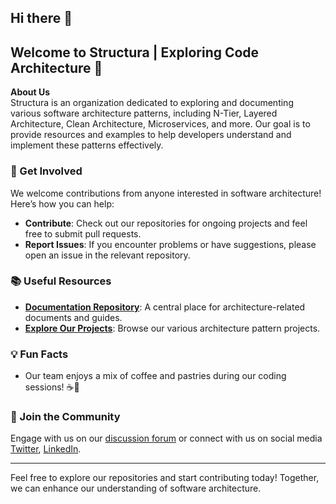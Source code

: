 ## Hi there 👋

## Welcome to Structura | Exploring Code Architecture 👋

**About Us**  
Structura is an organization dedicated to exploring and documenting various software architecture patterns, including N-Tier, Layered Architecture, Clean Architecture, Microservices, and more. Our goal is to provide resources and examples to help developers understand and implement these patterns effectively.

### 🚀 Get Involved
We welcome contributions from anyone interested in software architecture! Here’s how you can help:
- **Contribute**: Check out our repositories for ongoing projects and feel free to submit pull requests.
- **Report Issues**: If you encounter problems or have suggestions, please open an issue in the relevant repository.

### 📚 Useful Resources
- **[Documentation Repository](https://github.com/STSA-Structura/Structura-Documentation)**: A central place for architecture-related documents and guides.
- **[Explore Our Projects](https://github.com/STSA-Structura)**: Browse our various architecture pattern projects.

### 💡 Fun Facts
- Our team enjoys a mix of coffee and pastries during our coding sessions! ☕🥐

### 🤝 Join the Community
Engage with us on our [discussion forum](#) or connect with us on social media [Twitter](#), [LinkedIn](#).

---

Feel free to explore our repositories and start contributing today! Together, we can enhance our understanding of software architecture.


<!--

**Here are some ideas to get you started:**

🙋‍♀️ A short introduction - what is your organization all about?
🌈 Contribution guidelines - how can the community get involved?
👩‍💻 Useful resources - where can the community find your docs? Is there anything else the community should know?
🍿 Fun facts - what does your team eat for breakfast?
🧙 Remember, you can do mighty things with the power of [Markdown](https://docs.github.com/github/writing-on-github/getting-started-with-writing-and-formatting-on-github/basic-writing-and-formatting-syntax)
-->
